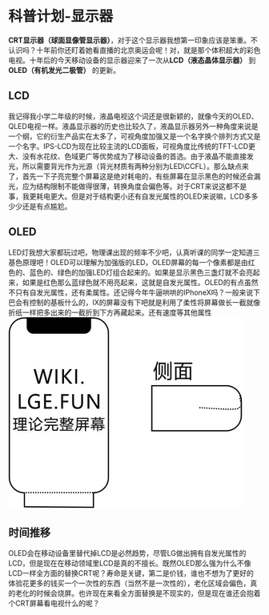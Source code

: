 # 科普计划-显示器
  **CRT显示器（球面显像管显示器）**，对于这个显示器我想第一印象应该是笨重。不认识吗？十年前你还盯着她看直播的北京奥运会呢！对，就是那个体积超大的彩色电视。十年后的今天移动设备的显示器迎来了一次从**LCD（液态晶体显示器）** 到**OLED（有机发光二极管）** 的更新。<br />
  ## LCD
我记得我小学二年级的时候，液晶电视这个词还是很新颖的，就像今天的OLED、QLED电视一样。液晶显示器的历史也比较久了，液晶显示器另外一种角度来说是一个纲，它的衍生产品实在太多了，可视角度加强又是一个名字换个排列方式又是一个名字。IPS-LCD为现在比较主流的LCD面板，可视角度比传统的TFT-LCD更大、没有水花纹、色域更广等优势成为了移动设备的首选。由于液晶不能直接发光，所以需要背光作为光源（背光材质有两种分别为LED\CCFL）。那么缺点来了，首先一下子亮完整个屏幕这是绝对耗电的，有些屏幕在显示黑色的时候还会漏光，应为结构限制不能做得很薄，转换角度会偏色等。对于CRT来说这都不是事，我更耗电更大。但是对于结构更小还有自发光属性的OLED来说嘛，LCD多多少少还是有点尴尬。<br />
## OLED
  LED灯我想大家都玩过吧，物理课出现的频率不少吧，认真听课的同学一定知道三基色原理吧！OLED可以理解为加强版的LED，OLED屏幕的每一个像素都是由红色的、蓝色的、绿色的加强LED灯组合起来的。如果是显示黑色三盏灯就不会亮起来，如果是红色那么蓝绿色就不用亮起来，这就是自发光属性。OLED的有点虽然不只有自发光属性，还有柔属性。还记得今年牛逼哄哄的IPhoneX吗？一般来说下巴会有控制的基板什么的，IX的屏幕没有下吧就是利用了柔性将屏幕做长一截就像折纸一样把多出来的一截折到下方再藏起来。还有速度等其他属性<br />
![资料图](p/DISPLAY.jpg)
## 时间推移
OLED会在移动设备里替代掉LCD是必然趋势，尽管LG做出拥有自发光属性的LCD，但是现在在移动领域里LCD是真的不擅长。既然OLED那么强为什么不像LCD一样全方面的替换CRT呢？寿命是关键，第二是价钱，谁也不想为了更好的体验花更多的钱买一个一次性的东西（当然不是一次性的），老化区域会偏色，真的老化的时候会烧屏。也许现在来看全方面替换是不现实的，但是现在谁还会抱着个CRT屏幕看电视什么的呢？
